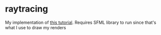 # raytracing
My implementation of [this tutorial](https://raytracing.github.io/books/RayTracingInOneWeekend.html).
Requires SFML library to run since that's what I use to draw my renders

